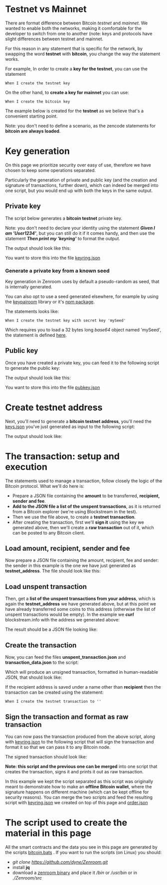 # Testnet vs Mainnet

There are format difference between Bitcoin *testnet* and *mainnet*. We wanted to enable both the networks, making it comfortable for the developer to switch from one to another (note: keys and protocols have slight differences between testnet and mainnet. 

For this reason in any statement that is specific for the network, by swapping the word **testnet** with **bitcoin**, you change the way the statement works.  

For example, In order to create a **key for the testnet**, you can use the statement 

```gherkin
When I create the testnet key
```

On the other hand, to **create a key for mainnet** you can use:

```gherkin
When I create the bitcoin key
```

The example below is created for the **testnet** as we believe that's a convenient starting point.

Note: you don't need to define a scenario, as the zencode statements for **bitcoin are always loaded**. 


# Key generation

On this page we prioritize security over easy of use, therefore we have chosen to keep some operations separated. 

Particularly the generation of private and public key (and the creation and signature of transactions, further down), which can indeed be merged into one script, but you would end up with both the keys in the same output. 

## Private key
The script below generates a **bitcoin testnet** private key. 

Note: you don't need to declare your identity using the statement ***Given I am 'User1234'***, but you can still do it if it comes handy, and then use the statement ***Then print my 'keyring'*** to format the output.

[](../_media/examples/zencode_cookbook/bitcoin/create_testnet_key.zen ':include :type=code gherkin')

The output should look like this: 

[](../_media/examples/zencode_cookbook/bitcoin/create_testnet_key.out.json ':include :type=code json')

You want to store this into the file 
<a href="../_media/examples/zencode_cookbook/bitcoin/create_testnet_key.out.json" download>keyring.json</a>

### Generate a private key from a known seed 

Key generation in Zenroom uses by default a pseudo-random as seed, that is internally generated. 

You can also opt to use a seed generated elsewhere, for example by using the [keypairoom](https://github.com/ledgerproject/keypairoom) library or it's [npm package](https://www.npmjs.com/package/keypair-lib). 

The statements looks like:

```gherkin
When I create the testnet key with secret key 'mySeed'
```
Which requires you to load a 32 bytes long *base64* object named 'mySeed', the statement is defined [here](https://github.com/dyne/Zenroom/blob/master/src/lua/zencode_bitcoin.lua#L156).



## Public key 

Once you have created a private key, you can feed it to the following script to generate the public key:


[](../_media/examples/zencode_cookbook/bitcoin/create_testnet_public_key.zen ':include :type=code gherkin')


The output should look like this: 

[](../_media/examples/zencode_cookbook/bitcoin/create_testnet_public_key.out.json ':include :type=code json')

You want to store this into the file 
<a href="../_media/examples/zencode_cookbook/bitcoin/create_testnet_public_key.out.json" download>pubkey.json</a>


# Create testnet address


Next, you'll need to generate a **bitcoin testnet address**, you'll need the <a href="../_media/examples/zencode_cookbook/bitcoin/keys.json" download>keys.json</a> you've just generated as input to the following script: 

[](../_media/examples/zencode_cookbook/bitcoin/create_testnet_address.zen ':include :type=code gherkin')


The output should look like: 

[](../_media/examples/zencode_cookbook/bitcoin/create_testnet_address.out.json ':include :type=code json')


# The transaction: setup and execution

The statements used to manage a transaction, follow closely the logic of the Bitcoin protocol. What we'll do here is:

* Prepare a JSON file containing the **amount** to be transferred, **recipient, sender and fee**.
* **Add to the JSON file a list of the unspent transactions**, as it is returned from a Bitcoin explorer (we're using Blockstream in the test).
* Then we use the file above, to create a **testnet transaction**.
* After creating the transaction, first we'll **sign it** using the key we generated above, then we'll create a **raw transaction** out of it, which can be posted to any Bitcoin client. 


## Load amount, recipient, sender and fee

Now prepare a JSON file containing the amount, recipient, fee and sender: the sender in this example is the one we have just generated as **testnet_address**. The file should look like this: 

[](../_media/examples/zencode_cookbook/bitcoin/transaction_data.json ':include :type=code json')

## Load unspent transaction

Then, get a **list of the unspent transactions from your address**, which is again the **testnet_address** we have generated above, but at this point we have already transferred some coins to this address (otherwise the list of unspent transactions would be empty). In the example we ***curl*** blockstream.info with the address we generated above:

[](../_media/examples/zencode_cookbook/bitcoin/unspent_query.sh ':include :type=code bash')


The result should be a JSON file looking like: 

[](../_media/examples/zencode_cookbook/bitcoin/create_transaction.data.json ':include :type=code json')

## Create the transaction 

Now, you can feed the files **unspent_transaction.json** and **transaction_data.json** to the script:

[](../_media/examples/zencode_cookbook/bitcoin/create_transaction.zen ':include :type=code gherkin')


Which will produce an unsigned transaction, formatted in human-readable JSON, that should look like:

[](../_media/examples/zencode_cookbook/bitcoin/create_transaction.out.json ':include :type=code json')

If the recipient address is saved under a name other than **recipient** then the transaction can be created using the statement:

```gherkin
When I create the testnet transaction to ''
```

## Sign the transaction and format as raw transaction 

You can now pass the transaction produced from the above script, along with <a href="../_media/examples/zencode_cookbook/bitcoin/create_testnet_key.out.json" download>keyring.json</a> to the following script that will sign the transaction and format it so that we can pass it to any Bitcoin node. 

[](../_media/examples/zencode_cookbook/bitcoin/sign_transaction.zen ':include :type=code gherkin')

The signed transaction should look like:

[](../_media/examples/zencode_cookbook/bitcoin/sign_transaction.out.json ':include :type=code json')

**Note: this script and the previous one can be merged** into one script that creates the transaction, signs it and prints it out as raw transaction.

In this example we kept the script separated as this script was originally meant to demonstrate how to make an **offline Bitcoin wallet**, where the signature happens on different machine (which can be kept offline for security reasons). You can merge the two scripts and feed the resulting script with <a href="../_media/examples/zencode_cookbook/bitcoin/create_testnet_key.out.json" download>keyring.json</a> we created on top of this page and <a href="../_media/examples/zencode_cookbook/bitcoin/create_transaction.data.json" download>order.json</a>



# The script used to create the material in this page

All the smart contracts and the data you see in this page are generated by the scripts [bitcoin.bats](https://github.com/dyne/Zenroom/blob/master/test/zencode/bitcoin.bats) . If you want to run the scripts (on Linux) you should: 
 - *git clone https://github.com/dyne/Zenroom.git*
 - install  **jq**
 - download a [zenroom binary](https://zenroom.org/#downloads) and place it */bin* or */usr/bin* or in *./Zenroom/src*
